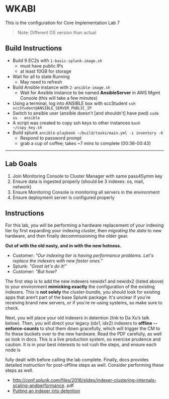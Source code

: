# WKABI

This is the configuration for Core Implementation Lab 7
> Note: Different OS version than actual

## Build Instructions
- Build 9 EC2s with `1-basic-splunk-image.sh`
    - must have public IPs
    - at least 10GB for storage
- Wait for all to state Running
    - May need to refresh
- Build Ansible instance with `2-ansible-image.sh`
    - Wait for Ansible instance to be named **AnsibleServer** in AWS Mgmt Console (this will take a few minutes)
- Using a terminal, log into ANSIBLE box with sccStudent
    `ssh sccStudent@ANSIBLE_SERVER_PUBLIC_IP`
- Switch to ansible user (ansible doesn't [and shouldn't] have pwd)
    `sudo su - ansible`
- A script was created to copy ssh keys to other instances
    `bash ~/copy_key.sh`
- Build splunk
    `ansible-playbook ~/build/tasks/main.yml -i inventory -K`
    - Respond to password prompt
    - grab a cup of coffee; takes ~7 mins to complete (00:36-00:43)
---
## Lab Goals
1. Join Monitoring Console to Cluster Manager with same pass4Symm key
2. Ensure data is ingested properly (should be 3 indexes: os, mail, network)
3. Ensure Monitoring Console is monitoring all servers in the environment
4. Ensure deployment server is configured properly

## Instructions
For this lab, you will be performing a hardware replacement of your indexing tier by first expanding your indexing cluster, then *migrating the data* to new hardware, and then finally decommissioning the older gear.

**Out of with the old nasty, and in with the new hotness.**
- Customer: *"Our indexing tier is having performance problems. Let's replace the indexers with new faster ones."*
- Splunk: *"Great let's do it!"*
- Customer: *"But how?*

The first step is to add the new indexers newidx1 and newidx2 (listed above) to your environment **mimicking exactly** the configuration of the existing indexers. This is **not solely** the cluster-bundle, you should look for existing apps that aren’t part of the base Splunk package. It's unclear if you're receiving brand new servers, or if you're re-using systems, so make sure to check.

Next, you will place your old indexers in detention (link to Da Xu’s talk below). Then, you will direct your legacy (idx1, idx2) indexers to **offline --enforce-counts** to shut them down gracefully, which will trigger the CM to fix these buckets over to the new hardware.
Read the PDF carefully, as well as look in docs. This is a live production system, so exercise prudence and caution. It is in your best interests to not rush the steps, and ensure each node is

fully dealt with before calling the lab complete. Finally, docs provides detailed instruction for
post-offline steps as well. Consider performing these steps as well.
- http://conf.splunk.com/files/2016/slides/indexer-clustering-internals-scaling-andperformance.
pdf
- [Putting an indexer into detention](http://docs.splunk.com/Documentation/Splunk/latest/RESTREF/RESTcluster#cluster.2Fslave.2Fcontrol.2Fcontrol.2Fset_detention_override)